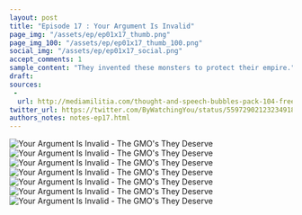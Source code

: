 ```yaml
---
layout: post
title: "Episode 17 : Your Argument Is Invalid"
page_img: "/assets/ep/ep01x17_thumb.png"
page_img_100: "/assets/ep/ep01x17_thumb_100.png"
social_img: "/assets/ep/ep01x17_social.png"
accept_comments: 1
sample_content: "They invented these monsters to protect their empire."
draft: 
sources: 
 - 
  url: http://mediamilitia.com/thought-and-speech-bubbles-pack-104-free-vectors-and-images/
twitter_url: https://twitter.com/ByWatchingYou/status/559729021232349184
authors_notes: notes-ep17.html
---
```



<div style="margin-left: auto; margin-right: auto; width: 600px;">
  <img src="/assets/ep/ep01x17_01.png" alt="Your Argument Is Invalid - The GMO's They Deserve" />
  <img src="/assets/ep/ep01x17_02.png" alt="Your Argument Is Invalid - The GMO's They Deserve" />
  <img src="/assets/ep/ep01x17_03.png" alt="Your Argument Is Invalid - The GMO's They Deserve" />
  <img src="/assets/ep/ep01x17_04.png" alt="Your Argument Is Invalid - The GMO's They Deserve" />
  <img src="/assets/ep/ep01x17_05.png" alt="Your Argument Is Invalid - The GMO's They Deserve" />
  <img src="/assets/ep/ep01x17_06.png" alt="Your Argument Is Invalid - The GMO's They Deserve" />
  <img src="/assets/ep/ep01x17_07.png" alt="Your Argument Is Invalid - The GMO's They Deserve" />
</div>

<div style="display: none">
  Script:

  Jesus: It won't be easy getting in. There are a lot of Monsanto monsters in the way.
  Batman: Well, let's get started. Jesus, take the wheel.
  Jesus: I don't know how to drive.
  Batman: Hold her steady, Robin. And don't slow down.
  Robin: Should we really be going to Monsanto for meme advice? Most Monsanto memes are anti-Monsanto.
  Jesus: Monsanto memes are all made by Monsanto.
  Batman [FIGHTING]: GMO corn is made out of the same stuff as all corn!
  Jesus: That worked. But it was too educational. And for God's sake, quit using that worn out slap meme.
  Jesus [continues]: You see, Robin, they invented these monsters and their memes to protect their empire.
  Philosoraptor: If organic is bad and GMO's are good, shouldn't they be proud to label them?
  Batman [FIGHTING]: Labeling is what they deserve. But not what they need, right now!
  Jesus: Good. I'm not sure I get it, but that's not what matters. And you're branching out.
  Jesus [continues]: Robin, Monsanto's competition is fierce. They control it by making the GMO business look risky.
  Batman [confronted by tumor mice]: What?
  Batman: Is that even a meme?
  Jesus: Yeah, well usually it's paired with some dubious claim about how these rats got those tumors.
  Jesus: You can do this, Batman. You're a super genius.
  Batman: I'm Batman, Your Argument Is Invalid.
  Jesus: Yes!!! You cleared the entire road with that one.
  [snap!]
  Robin: What the... a net?
  Jesus: Not just any net.
  Jesus: Gentlemen, we've been caught by a Monsanto lawsuit.
</div>

